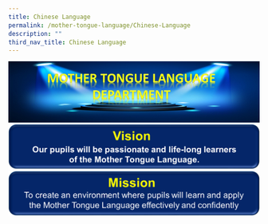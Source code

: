 ```yaml
---
title: Chinese Language
permalink: /mother-tongue-language/Chinese-Language
description: ""
third_nav_title: Chinese Language
---
```

![](/images/MT%20Dept%20Banner%20v1.jpg)
![](/images/MTL%20Vision%20Banner.png)
![](/images/MTL%20Mission%20Banner.png)